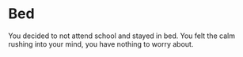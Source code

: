 # Bed
You decided to not attend school and stayed in bed. You felt the calm rushing into your mind, you have nothing to worry about.
